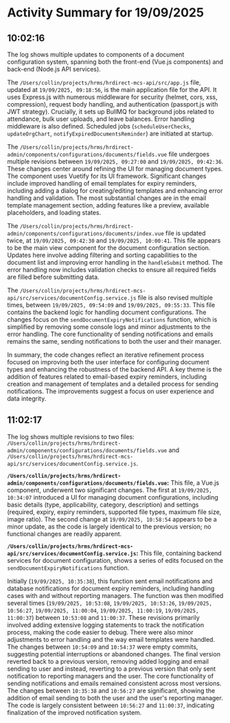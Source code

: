 # Activity Summary for 19/09/2025

## 10:02:16
The log shows multiple updates to components of a document configuration system, spanning both the front-end (Vue.js components) and back-end (Node.js API services).

The `/Users/collin/projects/hrms/hrdirect-mcs-api/src/app.js` file, updated at `19/09/2025, 09:18:56`, is the main application file for the API.  It uses Express.js with numerous middleware for security (helmet, cors, xss, compression),  request body handling, and authentication (passport.js with JWT strategy).  Crucially, it sets up BullMQ for background jobs related to attendance, bulk user uploads, and leave balances.  Error handling middleware is also defined.  Scheduled jobs (`scheduleUserChecks`, `updateOrgChart`, `notifyExpiredDocumentsReminder`) are initiated at startup.

The `/Users/collin/projects/hrms/hrdirect-admin/components/configurations/documents/fields.vue` file undergoes multiple revisions between `19/09/2025, 09:27:00` and `19/09/2025, 09:42:36`. These changes center around refining the UI for managing document types.  The component uses Vuetify for its UI framework.  Significant changes include improved handling of email templates for expiry reminders, including adding a dialog for creating/editing templates and enhancing error handling and validation.  The most substantial changes are in the email template management section, adding features like a preview, available placeholders, and loading states.

The `/Users/collin/projects/hrms/hrdirect-admin/components/configurations/documents/index.vue` file is updated twice, at `19/09/2025, 09:42:30` and `19/09/2025, 10:00:41`. This file appears to be the main view component for the document configuration section. Updates here involve adding filtering and sorting capabilities to the document list and improving error handling in the `handleSubmit` method. The error handling now includes validation checks to ensure all required fields are filled before submitting data.

The `/Users/collin/projects/hrms/hrdirect-mcs-api/src/services/documentConfig.service.js` file is also revised multiple times, between `19/09/2025, 09:54:09` and `19/09/2025, 09:55:33`.  This file contains the backend logic for handling document configurations.  The changes focus on the `sendDocumentExpiryNotifications` function, which is simplified by removing some console logs and minor adjustments to the error handling.  The core functionality of sending notifications and emails remains the same, sending notifications to both the user and their manager.


In summary, the code changes reflect an iterative refinement process focused on improving both the user interface for configuring document types and enhancing the robustness of the backend API. A key theme is the addition of features related to email-based expiry reminders, including creation and management of templates and a detailed process for sending notifications. The improvements suggest a focus on user experience and data integrity.


## 11:02:17
The log shows multiple revisions to two files: `/Users/collin/projects/hrms/hrdirect-admin/components/configurations/documents/fields.vue` and `/Users/collin/projects/hrms/hrdirect-mcs-api/src/services/documentConfig.service.js`.

**`/Users/collin/projects/hrms/hrdirect-admin/components/configurations/documents/fields.vue`:** This file, a Vue.js component, underwent two significant changes.  The first at `19/09/2025, 10:34:07` introduced a UI for managing document configurations, including basic details (type, applicability, category, description) and settings (required, expiry, expiry reminders, supported file types, maximum file size, image ratio). The second change at `19/09/2025, 10:58:54` appears to be a minor update, as the code is largely identical to the previous version;  no functional changes are readily apparent.


**`/Users/collin/projects/hrms/hrdirect-mcs-api/src/services/documentConfig.service.js`:**  This file, containing backend services for document configuration, shows a series of edits focused on the `sendDocumentExpiryNotifications` function.

Initially (`19/09/2025, 10:35:38`), this function sent email notifications and database notifications for document expiry reminders, including handling cases with and without reporting managers.  The function was then modified several times (`19/09/2025, 10:53:08`, `19/09/2025, 10:53:26`, `19/09/2025, 10:56:27`, `19/09/2025, 11:00:04`, `19/09/2025, 11:00:19`, `19/09/2025, 11:00:37`) between `10:53:08` and `11:00:37`.  These revisions primarily involved adding extensive logging statements to track the notification process, making the code easier to debug.  There were also minor adjustments to error handling and the way email templates were handled. The changes between `10:54:09` and `10:54:37` were empty commits, suggesting potential interruptions or abandoned changes. The final version reverted back to a previous version, removing added logging and email sending to user and instead, reverting to a previous version that only sent notification to reporting managers and the user.  The core functionality of sending notifications and emails remained consistent across most versions.  The changes between `10:35:38` and `10:56:27` are significant, showing the addition of email sending to both the user and the user's reporting manager. The code is largely consistent between `10:56:27` and `11:00:37`, indicating finalization of the improved notification system.
